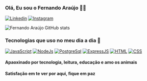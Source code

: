 ### Olá, Eu sou o Fernando Araújo 👋🏼

[![Linkedin](https://img.shields.io/badge/LinkedIn-0077B5?style=for-the-badge&logo=linkedin&logoColor=white
)](https://www.linkedin.com/in/araujo-dev/) [![Instagram](https://img.shields.io/badge/Instagram-E4405F?style=for-the-badge&logo=instagram&logoColor=white
)](https://www.instagram.com/araujodev/)

![Fernando Araújo GitHub stats](https://github-readme-stats.vercel.app/api?username=ndaraujo&show_icons=true&theme=tokyonight)

### Tecnologias que uso no meu dia a dia 🚀

[![JavaScript](https://img.shields.io/badge/JavaScript-F7DF1E?style=for-the-badge&logo=javascript&logoColor=black)]() [![NodeJs](https://img.shields.io/badge/Node.js-43853D?style=for-the-badge&logo=node.js&logoColor=white)]() [![PostgreSql](https://img.shields.io/badge/PostgreSQL-316192?style=for-the-badge&logo=postgresql&logoColor=white)]() [![ExpressJS](https://img.shields.io/badge/Express.js-404D59?style=for-the-badge)]() [![HTML](https://img.shields.io/badge/HTML5-E34F26?style=for-the-badge&logo=html5&logoColor=white)]() [![CSS](https://img.shields.io/badge/CSS3-1572B6?style=for-the-badge&logo=css3&logoColor=white)]()

#### Apaoxinado por tecnologia, leitura, educação e amo os animais

#### Satisfação em te ver por aqui, fique em paz 
